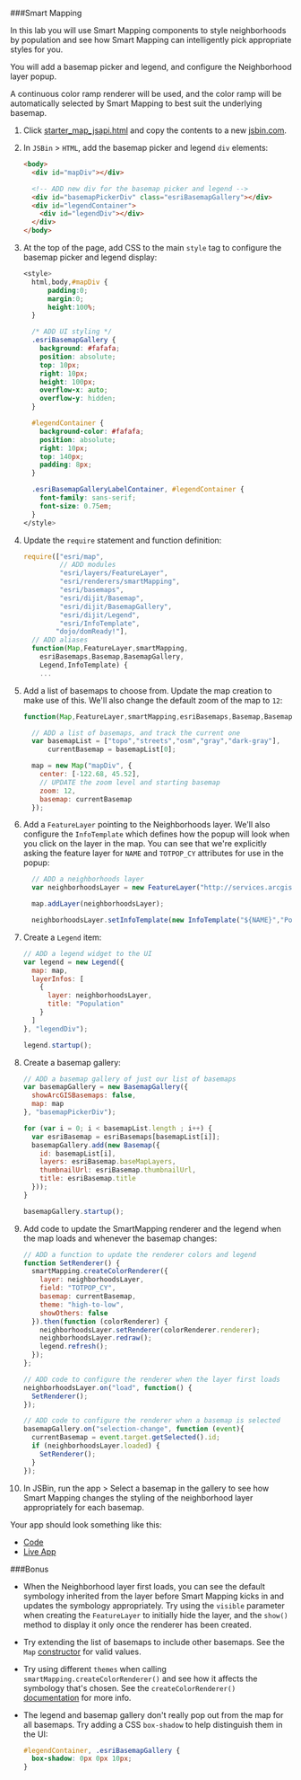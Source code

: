 ###Smart Mapping

In this lab you will use Smart Mapping components to style neighborhoods by population and see how Smart Mapping can intelligently pick appropriate styles for you.

You will add a basemap picker and legend, and configure the Neighborhood layer popup.

A continuous color ramp renderer will be used, and the color ramp will be automatically selected by Smart Mapping to best suit the underlying basemap.

1. Click [starter_map_jsapi.html](src/starter_map_jsapi.html) and copy the contents to a new [jsbin.com](http://jsbin.com).

2. In `JSBin` > `HTML`, add the basemap picker and legend `div` elements:
 
    ```html
    <body>
      <div id="mapDiv"></div>

      <!-- ADD new div for the basemap picker and legend -->
      <div id="basemapPickerDiv" class="esriBasemapGallery"></div>
      <div id="legendContainer">
        <div id="legendDiv"></div>
      </div>
    </body>
    ``` 

3. At the top of the page, add CSS to the main `style` tag to configure the basemap picker and legend display:

    ```CSS
    <style>
      html,body,#mapDiv {
          padding:0;
          margin:0;
          height:100%;
      }

      /* ADD UI styling */
      .esriBasemapGallery {
        background: #fafafa;
        position: absolute;
        top: 10px;
        right: 10px;
        height: 100px;
        overflow-x: auto;
        overflow-y: hidden;
      }

      #legendContainer {
        background-color: #fafafa;
        position: absolute;
        right: 10px;
        top: 140px;
        padding: 8px;
      }

      .esriBasemapGalleryLabelContainer, #legendContainer {
        font-family: sans-serif;
        font-size: 0.75em;
      }
    </style>
    ```

4. Update the `require` statement and function definition:

    ```javascript
    require(["esri/map",
             // ADD modules
             "esri/layers/FeatureLayer",
             "esri/renderers/smartMapping",
             "esri/basemaps",
             "esri/dijit/Basemap",
             "esri/dijit/BasemapGallery",
             "esri/dijit/Legend",
             "esri/InfoTemplate",
            "dojo/domReady!"],
      // ADD aliases
      function(Map,FeatureLayer,smartMapping,
        esriBasemaps,Basemap,BasemapGallery,
        Legend,InfoTemplate) {
        ... 
    ```

5. Add a list of basemaps to choose from. Update the map creation to make use of this. We'll also change the default zoom of the map to `12`:

    ```javascript
    function(Map,FeatureLayer,smartMapping,esriBasemaps,Basemap,BasemapGallery,Legend,InfoTemplate) {

      // ADD a list of basemaps, and track the current one
      var basemapList = ["topo","streets","osm","gray","dark-gray"],
          currentBasemap = basemapList[0];
    
      map = new Map("mapDiv", {
        center: [-122.68, 45.52],
        // UPDATE the zoom level and starting basemap
        zoom: 12,
        basemap: currentBasemap
      });
    ```

6. Add a `FeatureLayer` pointing to the Neighborhoods layer. We'll also configure the `InfoTemplate` which defines how the popup will look when you click on the layer in the map. You can see that we're explicitly asking the feature layer for `NAME` and `TOTPOP_CY` attributes for use in the popup:

    ```javascript
      // ADD a neighborhoods layer
      var neighborhoodsLayer = new FeatureLayer("http://services.arcgis.com/uCXeTVveQzP4IIcx/arcgis/rest/services/PDX_Neighborhoods_Styled/FeatureServer/0", {outFields: ["NAME","TOTPOP_CY"]});

      map.addLayer(neighborhoodsLayer);

      neighborhoodsLayer.setInfoTemplate(new InfoTemplate("${NAME}","Population: ${TOTPOP_CY}"));
    ```

7. Create a `Legend` item:

    ```javascript
    // ADD a legend widget to the UI
    var legend = new Legend({
      map: map,
      layerInfos: [
        {
          layer: neighborhoodsLayer,
          title: "Population"
        }
      ]
    }, "legendDiv");

    legend.startup();
    ```

8. Create a basemap gallery:

    ```javascript
    // ADD a basemap gallery of just our list of basemaps
    var basemapGallery = new BasemapGallery({
      showArcGISBasemaps: false,
      map: map
    }, "basemapPickerDiv");

    for (var i = 0; i < basemapList.length ; i++) {
      var esriBasemap = esriBasemaps[basemapList[i]];
      basemapGallery.add(new Basemap({
        id: basemapList[i],
        layers: esriBasemap.baseMapLayers,
        thumbnailUrl: esriBasemap.thumbnailUrl,
        title: esriBasemap.title
      }));
    }

    basemapGallery.startup();
    ```

9. Add code to update the SmartMapping renderer and the legend when the map loads and whenever the basemap changes:

    ```javascript
    // ADD a function to update the renderer colors and legend
    function SetRenderer() {
      smartMapping.createColorRenderer({
        layer: neighborhoodsLayer,
        field: "TOTPOP_CY",
        basemap: currentBasemap,
        theme: "high-to-low",
        showOthers: false
      }).then(function (colorRenderer) {
        neighborhoodsLayer.setRenderer(colorRenderer.renderer);
        neighborhoodsLayer.redraw();
        legend.refresh();
      });
    };

    // ADD code to configure the renderer when the layer first loads
    neighborhoodsLayer.on("load", function() {
      SetRenderer();
    });

    // ADD code to configure the renderer when a basemap is selected
    basemapGallery.on("selection-change", function (event){
      currentBasemap = event.target.getSelected().id;
      if (neighborhoodsLayer.loaded) {
        SetRenderer();
      }
    });
    ```
       
10. In JSBin, run the app > Select a basemap in the gallery to see how Smart Mapping changes the styling of the neighborhood layer appropriately for each basemap.

Your app should look something like this:
* [Code](src/smartmapping_color_renderer_jsapi.html)
* [Live App](http://esri.github.io/geodev-hackerlabs/develop/jsapi3/src/smartmapping_color_renderer_jsapi.html)

###Bonus
* When the Neighborhood layer first loads, you can see the default symbology inherited from the layer before Smart Mapping kicks in and updates the symbology appropriately. Try using the `visible` parameter when creating the `FeatureLayer` to initially hide the layer, and the `show()` method to display it only once the renderer has been created.
* Try extending the list of basemaps to include other basemaps. See the `Map` [constructor](https://developers.arcgis.com/javascript/jsapi/map-amd.html#map1) for valid values.
* Try using different `themes` when calling `smartMapping.createColorRenderer()` and see how it affects the symbology that's chosen. See the `createColorRenderer()` [documentation](https://developers.arcgis.com/javascript/jsapi/esri.renderers.smartmapping-amd.html#createcolorrenderer) for more info.
* The legend and basemap gallery don't really pop out from the map for all basemaps. Try adding a CSS `box-shadow` to help distinguish them in the UI:

    ```css
    #legendContainer, .esriBasemapGallery {
      box-shadow: 0px 0px 10px;
    }
    ```
